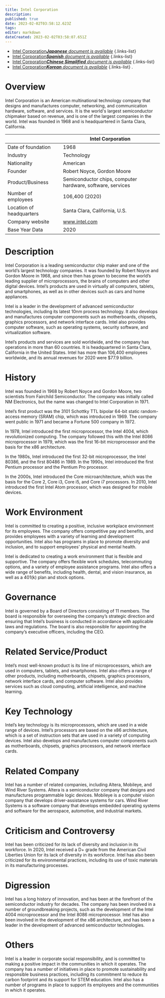 ```yaml
---
title: Intel Corporation
description: 
published: true
date: 2023-02-02T03:58:12.623Z
tags: 
editor: markdown
dateCreated: 2023-02-02T03:58:07.651Z
---
```


- [Intel Corporation***Japanese** document is available*](/ja/Knowledge-base/Dictionary/Company/intel-corporation)
{.links-list}
- [Intel Corporation***Spanish** document is available*](/es/Knowledge-base/Dictionary/Company/intel-corporation)
{.links-list}
- [Intel Corporation***Chinese Simplified** document is available*](/zh/Knowledge-base/Dictionary/Company/intel-corporation)
{.links-list}
- [Intel Corporation***Korean** document is available*](/ko/Knowledge-base/Dictionary/Company/intel-corporation)
{.links-list}
.

# Overview
Intel Corporation is an American multinational technology company that designs and manufactures computer, networking, and communication hardware, software, and services. It is the world's largest semiconductor chipmaker based on revenue, and is one of the largest companies in the world. Intel was founded in 1968 and is headquartered in Santa Clara, California.

|                | Intel Corporation |
|----------------|-------------------|
| Date of foundation | 1968 |
| Industry | Technology |
| Nationality | American |
| Founder | Robert Noyce, Gordon Moore |
| Product/Business | Semiconductor chips, computer hardware, software, services |
| Number of employees | 106,400 (2020) |
| Location of headquarters | Santa Clara, California, U.S. |
| Company website | www.intel.com |
| Base Year Data | 2020 |

# Description
Intel Corporation is a leading semiconductor chip maker and one of the world’s largest technology companies. It was founded by Robert Noyce and Gordon Moore in 1968, and since then has grown to become the world’s leading supplier of microprocessors, the brains of computers and other digital devices. Intel’s products are used in virtually all computers, tablets, and smartphones, as well as in other devices such as cars and home appliances.

Intel is a leader in the development of advanced semiconductor technologies, including its latest 10nm process technology. It also develops and manufactures computer components such as motherboards, chipsets, graphics processors, and network interface cards. Intel also provides computer software, such as operating systems, security software, and virtualization software.

Intel’s products and services are sold worldwide, and the company has operations in more than 60 countries. It is headquartered in Santa Clara, California in the United States. Intel has more than 106,400 employees worldwide, and its annual revenues for 2020 were $77.9 billion.

# History
Intel was founded in 1968 by Robert Noyce and Gordon Moore, two scientists from Fairchild Semiconductor. The company was initially called NM Electronics, but the name was changed to Intel Corporation in 1971.

Intel’s first product was the 3101 Schottky TTL bipolar 64-bit static random-access memory (SRAM) chip, which was introduced in 1969. The company went public in 1971 and became a Fortune 500 company in 1972.

In 1978, Intel introduced the first microprocessor, the Intel 4004, which revolutionized computing. The company followed this with the Intel 8086 microprocessor in 1979, which was the first 16-bit microprocessor and the basis for the x86 architecture.

In the 1980s, Intel introduced the first 32-bit microprocessor, the Intel 80386, and the first 80486 in 1989. In the 1990s, Intel introduced the first Pentium processor and the Pentium Pro processor.

In the 2000s, Intel introduced the Core microarchitecture, which was the basis for the Core 2, Core i3, Core i5, and Core i7 processors. In 2010, Intel introduced the first Intel Atom processor, which was designed for mobile devices.

# Work Environment
Intel is committed to creating a positive, inclusive workplace environment for its employees. The company offers competitive pay and benefits, and provides employees with a variety of learning and development opportunities. Intel also has programs in place to promote diversity and inclusion, and to support employees’ physical and mental health.

Intel is dedicated to creating a work environment that is flexible and supportive. The company offers flexible work schedules, telecommuting options, and a variety of employee assistance programs. Intel also offers a wide range of benefits, including health, dental, and vision insurance, as well as a 401(k) plan and stock options.

# Governance
Intel is governed by a Board of Directors consisting of 11 members. The board is responsible for overseeing the company’s strategic direction and ensuring that Intel’s business is conducted in accordance with applicable laws and regulations. The board is also responsible for appointing the company’s executive officers, including the CEO.

# Related Service/Product
Intel’s most well-known product is its line of microprocessors, which are used in computers, tablets, and smartphones. Intel also offers a range of other products, including motherboards, chipsets, graphics processors, network interface cards, and computer software. Intel also provides services such as cloud computing, artificial intelligence, and machine learning.

# Key Technology
Intel’s key technology is its microprocessors, which are used in a wide range of devices. Intel’s processors are based on the x86 architecture, which is a set of instruction sets that are used in a variety of computing devices. Intel also develops and manufactures computer components such as motherboards, chipsets, graphics processors, and network interface cards.

# Related Company
Intel has a number of related companies, including Altera, Mobileye, and Wind River Systems. Altera is a semiconductor company that designs and manufactures programmable logic devices. Mobileye is a computer vision company that develops driver-assistance systems for cars. Wind River Systems is a software company that develops embedded operating systems and software for the aerospace, automotive, and industrial markets.

# Criticism and Controversy
Intel has been criticized for its lack of diversity and inclusion in its workforce. In 2020, Intel received a D+ grade from the American Civil Liberties Union for its lack of diversity in its workforce. Intel has also been criticized for its environmental practices, including its use of toxic materials in its manufacturing processes.

# Digression
Intel has a long history of innovation, and has been at the forefront of the semiconductor industry for decades. The company has been involved in a number of groundbreaking projects, such as the development of the Intel 4004 microprocessor and the Intel 8086 microprocessor. Intel has also been involved in the development of the x86 architecture, and has been a leader in the development of advanced semiconductor technologies.

# Others
Intel is a leader in corporate social responsibility, and is committed to making a positive impact in the communities in which it operates. The company has a number of initiatives in place to promote sustainability and responsible business practices, including its commitment to reduce its carbon footprint and its support for STEM education. Intel also has a number of programs in place to support its employees and the communities in which it operates.